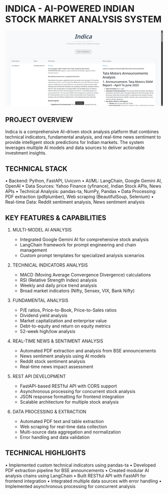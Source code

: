 INDICA - AI-POWERED INDIAN STOCK MARKET ANALYSIS SYSTEM
========================================================

![Webapp Screenshot](assets/APP_SCREENSHOT.png)

PROJECT OVERVIEW
----------------
Indica is a comprehensive AI-driven stock analysis platform that combines technical indicators, fundamental analysis, and real-time news sentiment to provide intelligent stock predictions for Indian markets. The system leverages multiple AI models and data sources to deliver actionable investment insights.

TECHNICAL STACK
---------------
• Backend: Python, FastAPI, Uvicorn
• AI/ML: LangChain, Google Gemini AI, OpenAI
• Data Sources: Yahoo Finance (yfinance), Indian Stock APIs, News APIs
• Technical Analysis: pandas-ta, NumPy, Pandas
• Data Processing: PDF extraction (pdfplumber), Web scraping (BeautifulSoup, Selenium)
• Real-time Data: Reddit sentiment analysis, News sentiment analysis

KEY FEATURES & CAPABILITIES
---------------------------
1. MULTI-MODEL AI ANALYSIS
   - Integrated Google Gemini AI for comprehensive stock analysis
   - LangChain framework for prompt engineering and chain management
   - Custom prompt templates for specialized analysis scenarios

2. TECHNICAL INDICATORS ANALYSIS
   - MACD (Moving Average Convergence Divergence) calculations
   - RSI (Relative Strength Index) analysis
   - Weekly and daily price trend analysis
   - Broad market indicators (Nifty, Sensex, VIX, Bank Nifty)

3. FUNDAMENTAL ANALYSIS
   - P/E ratios, Price-to-Book, Price-to-Sales ratios
   - Dividend yield analysis
   - Market capitalization and enterprise value
   - Debt-to-equity and return on equity metrics
   - 52-week high/low analysis

4. REAL-TIME NEWS & SENTIMENT ANALYSIS
   - Automated PDF extraction and analysis from BSE announcements
   - News sentiment analysis using AI models
   - Reddit stock sentiment analysis
   - Real-time news impact assessment

5. REST API DEVELOPMENT
   - FastAPI-based RESTful API with CORS support
   - Asynchronous processing for concurrent stock analysis
   - JSON response formatting for frontend integration
   - Scalable architecture for multiple stock analysis

6. DATA PROCESSING & EXTRACTION
   - Automated PDF text and table extraction
   - Web scraping for real-time data collection
   - Multi-source data aggregation and normalization
   - Error handling and data validation

TECHNICAL HIGHLIGHTS
--------------------
• Implemented custom technical indicators using pandas-ta
• Developed PDF extraction pipeline for BSE announcements
• Created modular AI analysis chains using LangChain
• Built RESTful API with FastAPI for frontend integration
• Integrated multiple data sources with error handling
• Implemented asynchronous processing for concurrent analysis
